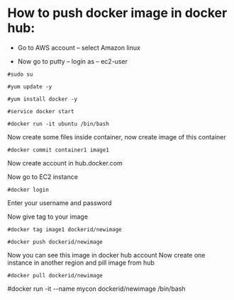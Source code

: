 # How to push docker image in docker hub:

- Go to AWS account – select Amazon linux

- Now go to putty – login as – ec2-user

```
#sudo su
```

```
#yum update -y
```

```
#yum install docker -y
```

```
#service docker start
```

```
#docker run -it ubuntu /bin/bash
```

Now create some files inside container, now create image of this container

```
#docker commit container1 image1
```

Now create account in hub.docker.com

Now go to EC2 instance

```
#docker login
```

Enter your username and password

Now give tag to your image

```
#docker tag image1 dockerid/newimage
```

```
#docker push dockerid/newimage
```

Now you can see this image in docker hub account
Now create one instance in another region and pill image from hub

```
#docker pull dockerid/newimage
```
#docker run -it --name mycon dockerid/newimage /bin/bash
